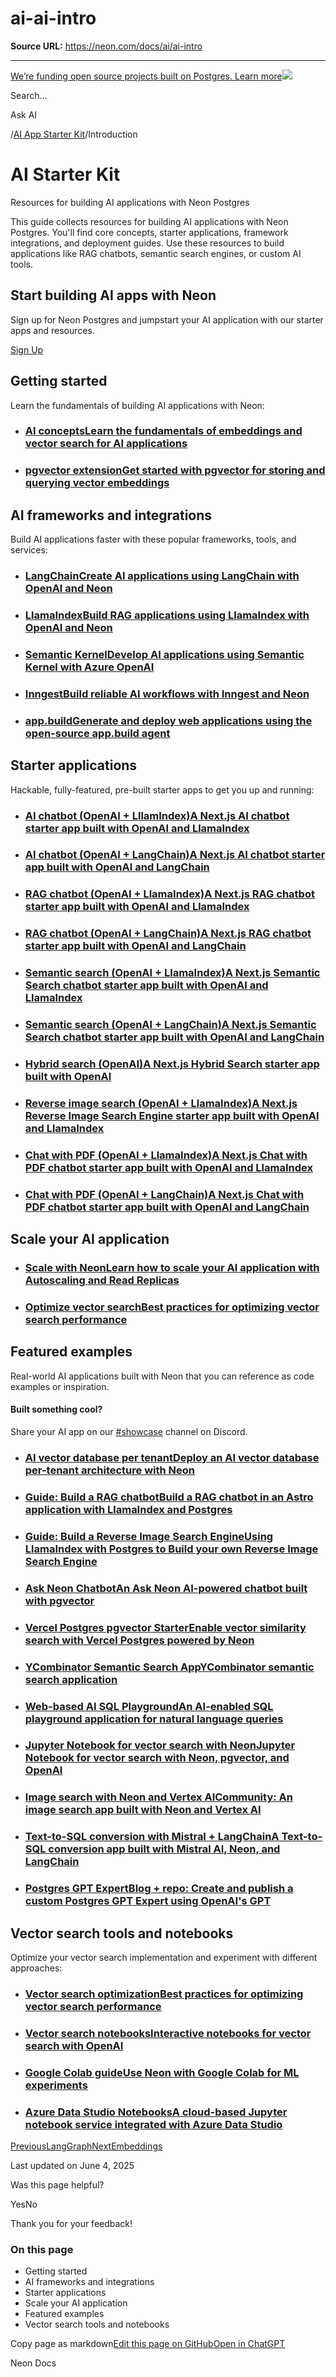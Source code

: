# ai-ai-intro

**Source URL:** https://neon.com/docs/ai/ai-intro

---

[We’re funding open source projects built on Postgres. Learn more![](/_next/static/svgs/9ee958f8b2be7694e4ce9140c14df68e.svg)](https://neon.com/programs/open-source)

Search...

Ask AI

[](/docs)/[AI App Starter Kit](/docs/ai/ai-intro)/Introduction

# AI Starter Kit

Resources for building AI applications with Neon Postgres

This guide collects resources for building AI applications with Neon Postgres. You'll find core concepts, starter applications, framework integrations, and deployment guides. Use these resources to build applications like RAG chatbots, semantic search engines, or custom AI tools.

## Start building AI apps with Neon

Sign up for Neon Postgres and jumpstart your AI application with our starter apps and resources.

[Sign Up](https://console.neon.tech/signup)

## Getting started

Learn the fundamentals of building AI applications with Neon:

  * ### [AI conceptsLearn the fundamentals of embeddings and vector search for AI applications](/docs/ai/ai-concepts)
  * ### [pgvector extensionGet started with pgvector for storing and querying vector embeddings](/docs/extensions/pgvector)



## AI frameworks and integrations

Build AI applications faster with these popular frameworks, tools, and services:

  * ### [LangChainCreate AI applications using LangChain with OpenAI and Neon](/docs/ai/langchain)
  * ### [LlamaIndexBuild RAG applications using LlamaIndex with OpenAI and Neon](/docs/ai/llamaindex)
  * ### [Semantic KernelDevelop AI applications using Semantic Kernel with Azure OpenAI](/docs/ai/semantic-kernel)
  * ### [InngestBuild reliable AI workflows with Inngest and Neon](/docs/ai/inngest)
  * ### [app.buildGenerate and deploy web applications using the open-source app.build agent](/docs/ai/ai-app-build)



## Starter applications

Hackable, fully-featured, pre-built starter apps to get you up and running:

  * ### [AI chatbot (OpenAI + LllamIndex)A Next.js AI chatbot starter app built with OpenAI and LlamaIndex](https://github.com/neondatabase/examples/tree/main/ai/llamaindex/chatbot-nextjs)
  * ### [AI chatbot (OpenAI + LangChain)A Next.js AI chatbot starter app built with OpenAI and LangChain](https://github.com/neondatabase/examples/tree/main/ai/langchain/chatbot-nextjs)
  * ### [RAG chatbot (OpenAI + LlamaIndex)A Next.js RAG chatbot starter app built with OpenAI and LlamaIndex](https://github.com/neondatabase/examples/tree/main/ai/llamaindex/rag-nextjs)
  * ### [RAG chatbot (OpenAI + LangChain)A Next.js RAG chatbot starter app built with OpenAI and LangChain](https://github.com/neondatabase/examples/tree/main/ai/langchain/rag-nextjs)
  * ### [Semantic search (OpenAI + LlamaIndex)A Next.js Semantic Search chatbot starter app built with OpenAI and LlamaIndex](https://github.com/neondatabase/examples/tree/main/ai/llamaindex/semantic-search-nextjs)
  * ### [Semantic search (OpenAI + LangChain)A Next.js Semantic Search chatbot starter app built with OpenAI and LangChain](https://github.com/neondatabase/examples/tree/main/ai/langchain/semantic-search-nextjs)
  * ### [Hybrid search (OpenAI)A Next.js Hybrid Search starter app built with OpenAI](https://github.com/neondatabase/examples/tree/main/ai/hybrid-search-nextjs)
  * ### [Reverse image search (OpenAI + LlamaIndex)A Next.js Reverse Image Search Engine starter app built with OpenAI and LlamaIndex](https://github.com/neondatabase/examples/tree/main/ai/llamaindex/reverse-image-search-nextjs)
  * ### [Chat with PDF (OpenAI + LlamaIndex)A Next.js Chat with PDF chatbot starter app built with OpenAI and LlamaIndex](https://github.com/neondatabase/examples/tree/main/ai/llamaindex/chat-with-pdf-nextjs)
  * ### [Chat with PDF (OpenAI + LangChain)A Next.js Chat with PDF chatbot starter app built with OpenAI and LangChain](https://github.com/neondatabase/examples/tree/main/ai/langchain/chat-with-pdf-nextjs)



## Scale your AI application

  * ### [Scale with NeonLearn how to scale your AI application with Autoscaling and Read Replicas](/docs/ai/ai-scale-with-neon)
  * ### [Optimize vector searchBest practices for optimizing vector search performance](/docs/ai/ai-vector-search-optimization)



## Featured examples

Real-world AI applications built with Neon that you can reference as code examples or inspiration.

#### Built something cool?

Share your AI app on our [#showcase](https://discord.gg/neon) channel on Discord.

  * ### [AI vector database per tenantDeploy an AI vector database per-tenant architecture with Neon](https://github.com/neondatabase/ai-vector-db-per-tenant)
  * ### [Guide: Build a RAG chatbotBuild a RAG chatbot in an Astro application with LlamaIndex and Postgres](/guides/chatbot-astro-postgres-llamaindex)
  * ### [Guide: Build a Reverse Image Search EngineUsing LlamaIndex with Postgres to Build your own Reverse Image Search Engine](/guides/llamaindex-postgres-search-images)
  * ### [Ask Neon ChatbotAn Ask Neon AI-powered chatbot built with pgvector](https://github.com/neondatabase/ask-neon)
  * ### [Vercel Postgres pgvector StarterEnable vector similarity search with Vercel Postgres powered by Neon](https://vercel.com/templates/next.js/postgres-pgvector)
  * ### [YCombinator Semantic Search AppYCombinator semantic search application](https://github.com/neondatabase/yc-idea-matcher)
  * ### [Web-based AI SQL PlaygroundAn AI-enabled SQL playground application for natural language queries](https://github.com/neondatabase/postgres-ai-playground)
  * ### [Jupyter Notebook for vector search with NeonJupyter Notebook for vector search with Neon, pgvector, and OpenAI](https://github.com/neondatabase/neon-vector-search-openai-notebooks)
  * ### [Image search with Neon and Vertex AICommunity: An image search app built with Neon and Vertex AI](https://github.com/ItzCrazyKns/Neon-Image-Search)
  * ### [Text-to-SQL conversion with Mistral + LangChainA Text-to-SQL conversion app built with Mistral AI, Neon, and LangChain](https://github.com/mistralai/cookbook/blob/main/third_party/Neon/neon_text_to_sql.ipynb)
  * ### [Postgres GPT ExpertBlog + repo: Create and publish a custom Postgres GPT Expert using OpenAI's GPT](/blog/openais-gpt-store-is-live-create-and-publish-a-custom-postgres-gpt-expert)



## Vector search tools and notebooks

Optimize your vector search implementation and experiment with different approaches:

  * ### [Vector search optimizationBest practices for optimizing vector search performance](/docs/ai/ai-vector-search-optimization)
  * ### [Vector search notebooksInteractive notebooks for vector search with OpenAI](https://github.com/neondatabase/neon-vector-search-openai-notebooks)
  * ### [Google Colab guideUse Neon with Google Colab for ML experiments](/docs/ai/ai-google-colab)
  * ### [Azure Data Studio NotebooksA cloud-based Jupyter notebook service integrated with Azure Data Studio](/docs/ai/ai-azure-notebooks)



[PreviousLangGraph](https://neon.com/guides/langgraph-neon)[NextEmbeddings](/docs/ai/ai-concepts)

Last updated on June 4, 2025

Was this page helpful?

YesNo

Thank you for your feedback!

### On this page

  * Getting started
  * AI frameworks and integrations
  * Starter applications
  * Scale your AI application
  * Featured examples
  * Vector search tools and notebooks



Copy page as markdown[Edit this page on GitHub](https://github.com/neondatabase/website/tree/main/content/docs/ai/ai-intro.md)[Open in ChatGPT](https://chatgpt.com/?hints=search&q=Read+https://raw.githubusercontent.com/neondatabase/website/refs/heads/main/content/docs/ai/ai-intro.md)

Neon Docs